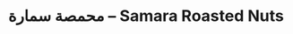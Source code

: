 ---
title: "محمصة سمارة – Samara Roasted Nuts"
url: /mississauga/mhms-smr-samara-roasted-nuts/
shop: shop
---